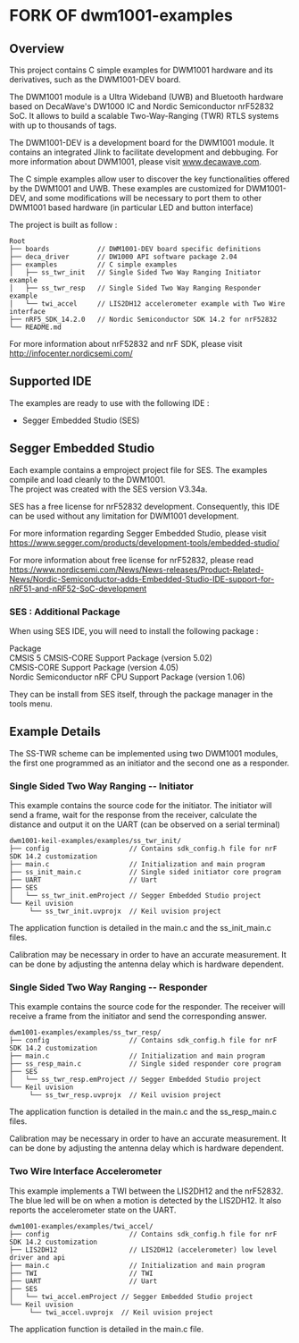 # FORK OF dwm1001-examples
## Overview

This project contains C simple examples for DWM1001 hardware and its derivatives, such as the DWM1001-DEV board.

The DWM1001 module is a Ultra Wideband (UWB) and Bluetooth hardware based on DecaWave's DW1000 IC and Nordic Semiconductor nrF52832 SoC. It allows to build a scalable Two-Way-Ranging (TWR) RTLS systems with up to thousands of tags. 

The DWM1001-DEV is a development board for the DWM1001 module. It contains an integrated Jlink to facilitate development and debbuging.
For more information about DWM1001, please visit www.decawave.com.

The C simple examples allow user to discover the key functionalities offered by the DWM1001 and UWB. These examples are customized for DWM1001-DEV, and some modifications will be necessary to port them to other DWM1001 based hardware (in particular LED and button interface)

The project is built as follow : 
```
Root
├── boards            // DWM1001-DEV board specific definitions
├── deca_driver       // DW1000 API software package 2.04 
├── examples          // C simple examples 
│   ├── ss_twr_init   // Single Sided Two Way Ranging Initiator example
│   ├── ss_twr_resp   // Single Sided Two Way Ranging Responder example
│   └── twi_accel     // LIS2DH12 accelerometer example with Two Wire interface 
├── nRF5_SDK_14.2.0   // Nordic Semiconductor SDK 14.2 for nrF52832
└── README.md
```
For more information about nrF52832 and nrF SDK, please visit http://infocenter.nordicsemi.com/

## Supported IDE

The examples are ready to use with the following IDE :
* Segger Embedded Studio (SES)

## Segger Embedded Studio

Each example contains a emproject project file for SES. The examples compile and load cleanly to the DWM1001.   
The project was created with the SES version V3.34a. 

SES has a free license for nrF52832 development. Consequently, this IDE can be used without any limitation for DWM1001 development.

For more information regarding Segger Embedded Studio, please visit https://www.segger.com/products/development-tools/embedded-studio/

For more information about free license for nrF52832, please read https://www.nordicsemi.com/News/News-releases/Product-Related-News/Nordic-Semiconductor-adds-Embedded-Studio-IDE-support-for-nRF51-and-nRF52-SoC-development

### SES : Additional Package

When using SES IDE, you will need to install the following package :

Package                                                                                                                           
CMSIS 5 CMSIS-CORE Support Package (version 5.02)                                                                           
CMSIS-CORE Support Package (version 4.05)                                                                           
Nordic Semiconductor nRF CPU Support Package (version 1.06)                                                                           

They can be install from SES itself, through the package manager in the tools menu. 

## Example Details 

The SS-TWR scheme can be implemented using two DWM1001 modules, the first one programmed as an initiator and the second one as a responder.

### Single Sided Two Way Ranging -- Initiator

This example contains the source code for the initiator. The initiator will send a frame, wait for the response from the receiver, calculate the distance and output it on the UART (can be observed on a serial terminal)

```
dwm1001-keil-examples/examples/ss_twr_init/
├── config                    // Contains sdk_config.h file for nrF SDK 14.2 customization
├── main.c                    // Initialization and main program
├── ss_init_main.c            // Single sided initiator core program
├── UART                      // Uart 
├── SES
│   └── ss_twr_init.emProject // Segger Embedded Studio project
└── Keil uvision
     └── ss_twr_init.uvprojx  // Keil uvision project

```
The application function is detailed in the main.c and the ss_init_main.c files. 

Calibration may be necessary in order to have an accurate measurement. It can be done by adjusting the antenna delay which is hardware dependent. 

### Single Sided Two Way Ranging -- Responder

This example contains the source code for the responder. The receiver will receive a frame from the initiator and send the corresponding answer.

```
dwm1001-examples/examples/ss_twr_resp/
├── config                    // Contains sdk_config.h file for nrF SDK 14.2 customization
├── main.c                    // Initialization and main program
├── ss_resp_main.c            // Single sided responder core program
├── SES
│   └── ss_twr_resp.emProject // Segger Embedded Studio project
└── Keil uvision
     └── ss_twr_resp.uvprojx  // Keil uvision project
```
The application function is detailed in the main.c and the ss_resp_main.c files. 

Calibration may be necessary in order to have an accurate measurement. It can be done by adjusting the antenna delay which is hardware dependent. 

### Two Wire Interface Accelerometer

This example implements a TWI between the LIS2DH12 and the nrF52832. 
The blue led will be on when a motion is detected by the LIS2DH12. It also reports the accelerometer state on the UART.

```
dwm1001-examples/examples/twi_accel/
├── config                    // Contains sdk_config.h file for nrF SDK 14.2 customization
├── LIS2DH12                  // LIS2DH12 (accelerometer) low level driver and api
├── main.c                    // Initialization and main program
├── TWI                       // TWI
├── UART                      // Uart
├── SES
│   └── twi_accel.emProject // Segger Embedded Studio project
└── Keil uvision
     └── twi_accel.uvprojx  // Keil uvision project
```
The application function is detailed in the main.c file.





